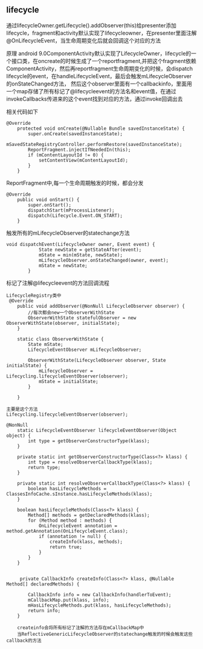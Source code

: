 ## lifecycle

通过lifecycleOwner.getLifecycle().addObserver(this)给presenter添加lifecycle，fragment和activity默认实现了lifecycleowner，在presenter里面注解@OnLifecycleEvent，当生命周期变化后就会回调这个对应的方法

原理
android 9.0ComponentActivity默认实现了LifecycleOwner，lifecycle的一个接口类，在oncreate的时候生成了一个reportfragment,并把这个fragment依赖ComponentActivity，然后再reportfragment生命周期变化的时候，会dispatch lifecycle的event，在handleLifecycleEvent，最后会触发mLifecycleObserver的onStateChanged方法，
然后这个observer里面有一个callbackinfo，里面用一个map存储了所有标记了@lifecycleevent的方法名和event值，在通过invokeCallbacks传进来的这个event找到对应的方法，通过invoke回调出去

相关代码如下

```
@Override
    protected void onCreate(@Nullable Bundle savedInstanceState) {
        super.onCreate(savedInstanceState);
        mSavedStateRegistryController.performRestore(savedInstanceState);
        ReportFragment.injectIfNeededIn(this);
        if (mContentLayoutId != 0) {
            setContentView(mContentLayoutId);
        }
    }
```

ReportFragment中,每一个生命周期触发的时候，都会分发

```
@Override
    public void onStart() {
        super.onStart();
        dispatchStart(mProcessListener);
        dispatch(Lifecycle.Event.ON_START);
    }

```

触发所有的mLifecycleObserver的statechange方法

```
void dispatchEvent(LifecycleOwner owner, Event event) {
            State newState = getStateAfter(event);
            mState = min(mState, newState);
            mLifecycleObserver.onStateChanged(owner, event);
            mState = newState;
        }
```

标记了注解@lifecycleevent的方法回调流程



```
LifecycleRegistry类中
 @Override
    public void addObserver(@NonNull LifecycleObserver observer) {
        //每次都会new一个ObserverWithState
        ObserverWithState statefulObserver = new ObserverWithState(observer, initialState);
    }
    
    static class ObserverWithState {
        State mState;
        LifecycleEventObserver mLifecycleObserver;

        ObserverWithState(LifecycleObserver observer, State initialState) {
            mLifecycleObserver = Lifecycling.lifecycleEventObserver(observer);
            mState = initialState;
        }

    }
    
主要是这个方法
Lifecycling.lifecycleEventObserver(observer);

@NonNull
    static LifecycleEventObserver lifecycleEventObserver(Object object) {   
        int type = getObserverConstructorType(klass); 
    }
    
    private static int getObserverConstructorType(Class<?> klass) {
        int type = resolveObserverCallbackType(klass);
        return type;
    }
    
    private static int resolveObserverCallbackType(Class<?> klass) { 
        boolean hasLifecycleMethods = ClassesInfoCache.sInstance.hasLifecycleMethods(klass);
    }
    
    boolean hasLifecycleMethods(Class<?> klass) {
        Method[] methods = getDeclaredMethods(klass);
        for (Method method : methods) {
            OnLifecycleEvent annotation = method.getAnnotation(OnLifecycleEvent.class);
            if (annotation != null) {
                createInfo(klass, methods);
                return true;
            }
        }
    }
    
    
     private CallbackInfo createInfo(Class<?> klass, @Nullable Method[] declaredMethods) {
     
        CallbackInfo info = new CallbackInfo(handlerToEvent);
        mCallbackMap.put(klass, info);
        mHasLifecycleMethods.put(klass, hasLifecycleMethods);
        return info;
    }
    
    createinfo会将所有标记了注解的方法存在mCallbackMap中
    当ReflectiveGenericLifecycleObserver的statechange触发的时候会触发这些callback的方法
    
    
    
```
